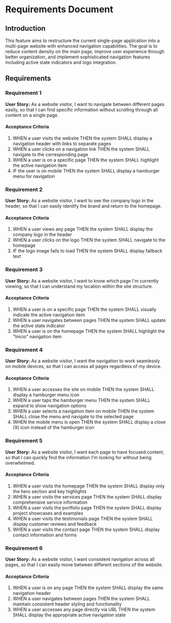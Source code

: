 # Requirements Document

## Introduction

This feature aims to restructure the current single-page application into a multi-page website with enhanced navigation capabilities. The goal is to reduce content density on the main page, improve user experience through better organization, and implement sophisticated navigation features including active state indicators and logo integration.

## Requirements

### Requirement 1

**User Story:** As a website visitor, I want to navigate between different pages easily, so that I can find specific information without scrolling through all content on a single page.

#### Acceptance Criteria

1. WHEN a user visits the website THEN the system SHALL display a navigation header with links to separate pages
2. WHEN a user clicks on a navigation link THEN the system SHALL navigate to the corresponding page
3. WHEN a user is on a specific page THEN the system SHALL highlight the active navigation item
4. IF the user is on mobile THEN the system SHALL display a hamburger menu for navigation

### Requirement 2

**User Story:** As a website visitor, I want to see the company logo in the header, so that I can easily identify the brand and return to the homepage.

#### Acceptance Criteria

1. WHEN a user views any page THEN the system SHALL display the company logo in the header
2. WHEN a user clicks on the logo THEN the system SHALL navigate to the homepage
3. IF the logo image fails to load THEN the system SHALL display fallback text

### Requirement 3

**User Story:** As a website visitor, I want to know which page I'm currently viewing, so that I can understand my location within the site structure.

#### Acceptance Criteria

1. WHEN a user is on a specific page THEN the system SHALL visually indicate the active navigation item
2. WHEN a user navigates between pages THEN the system SHALL update the active state indicator
3. WHEN a user is on the homepage THEN the system SHALL highlight the "Inicio" navigation item

### Requirement 4

**User Story:** As a website visitor, I want the navigation to work seamlessly on mobile devices, so that I can access all pages regardless of my device.

#### Acceptance Criteria

1. WHEN a user accesses the site on mobile THEN the system SHALL display a hamburger menu icon
2. WHEN a user taps the hamburger menu THEN the system SHALL expand to show navigation options
3. WHEN a user selects a navigation item on mobile THEN the system SHALL close the menu and navigate to the selected page
4. WHEN the mobile menu is open THEN the system SHALL display a close (X) icon instead of the hamburger icon

### Requirement 5

**User Story:** As a website visitor, I want each page to have focused content, so that I can quickly find the information I'm looking for without being overwhelmed.

#### Acceptance Criteria

1. WHEN a user visits the homepage THEN the system SHALL display only the hero section and key highlights
2. WHEN a user visits the services page THEN the system SHALL display comprehensive service information
3. WHEN a user visits the portfolio page THEN the system SHALL display project showcases and examples
4. WHEN a user visits the testimonials page THEN the system SHALL display customer reviews and feedback
5. WHEN a user visits the contact page THEN the system SHALL display contact information and forms

### Requirement 6

**User Story:** As a website visitor, I want consistent navigation across all pages, so that I can easily move between different sections of the website.

#### Acceptance Criteria

1. WHEN a user is on any page THEN the system SHALL display the same navigation header
2. WHEN a user navigates between pages THEN the system SHALL maintain consistent header styling and functionality
3. WHEN a user accesses any page directly via URL THEN the system SHALL display the appropriate active navigation state